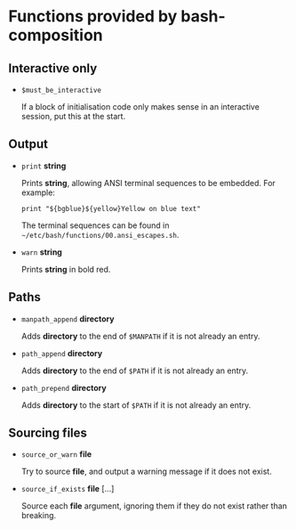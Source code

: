 Functions provided by bash-composition
======================================

Interactive only
----------------

*   `$must_be_interactive`

    If a block of initialisation code only makes sense in an interactive
    session, put this at the start.


Output
------

*   `print` __string__

    Prints __string__, allowing ANSI terminal sequences to be embedded.
    For example:

        print "${bgblue}${yellow}Yellow on blue text"

    The terminal sequences can be found in 
    `~/etc/bash/functions/00.ansi_escapes.sh`.

*   `warn` __string__

    Prints __string__ in bold red.


Paths
-----

*   `manpath_append` __directory__
    
    Adds __directory__ to the end of `$MANPATH` if it is not already an entry.
    
*   `path_append` __directory__
    
    Adds __directory__ to the end of `$PATH` if it is not already an entry.
    
*   `path_prepend` __directory__
    
    Adds __directory__ to the start of `$PATH` if it is not already an entry.


Sourcing files
--------------

*   `source_or_warn` __file__

    Try to source __file__, and output a warning message if it does not exist.

*   `source_if_exists` __file__ [...]

    Source each __file__ argument, ignoring them if they do not exist rather
    than breaking.
